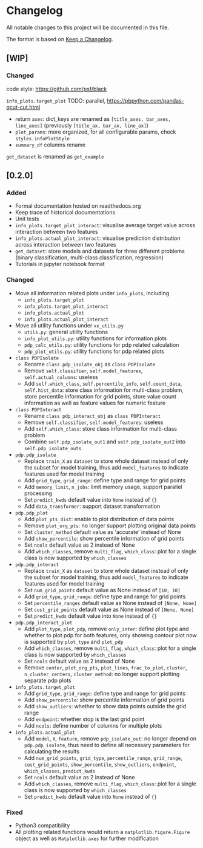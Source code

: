 # Changelog
All notable changes to this project will be documented in this file.

The format is based on [Keep a Changelog](http://keepachangelog.com/en/1.0.0/).

## [WIP]
### Changed
code style: https://github.com/psf/black

`info_plots.target_plot`
TODO: parallel, https://pbpython.com/pandas-qcut-cut.html
- return `axes`: dict_keys are renamed as `[title_axes, bar_axes, line_axes]` (previously `[title_ax, bar_ax, line_ax]`)
- `plot_params`: more organized, for all configurable params, check `styles.infoPlotStyle` 
- `summary_df` columns rename

`get_dataset` is renamed as `get_example`




## [0.2.0] 
### Added
- Formal documentation hosted on readthedocs.org
- Keep trace of historical documentations
- Unit tests
- `info_plots.target_plot_interact`: visualise average target value across interaction between two features
- `info_plots.actual_plot_interact`: visualise prediction distribution across interaction between two features
- `get_dataset`: store models and datasets for three different problems 
    (binary classification, multi-class classification, regression)
- Tutorials in jupyter notebook format

### Changed
- Move all information related plots under `info_plots`, including
    - `info_plots.target_plot`
    - `info_plots.target_plot_interact`
    - `info_plots.actual_plot`
    - `info_plots.actual_plot_interact`
- Move all utility functions under `xx_utils.py`
    - `utils.py`: general utility functions
    - `info_plot_utils.py`: utility functions for information plots
    - `pdp_calc_utils.py`: utility functions for pdp related calculation
    - `pdp_plot_utils.py`: utility functions for pdp related plots
- `class PDPIsolate`
    - Rename `class pdp_isolate_obj` as `class PDPIsolate`
    - Remove `self.classifier`, `self.model_features`, `self.actual_columns`: useless
    - Add `self.which_class`, `self.percentile_info`, `self.count_data`, `self.hist_data`:
      store class information for multi-class problem, 
      store percentile information for grid points, 
      store value count information as well as feature values for numeric feature
- `class PDPInteract`
    - Rename `class pdp_interact_obj` as `class PDPInteract`
    - Remove `self.classifier`, `self.model_features`: useless
    - Add `self.which_class`: store class information for multi-class problem
    - Combine `self.pdp_isolate_out1` and `self.pdp_isolate_out2` into `self.pdp_isolate_outs`
- `pdp.pdp_isolate`
    - Replace `train_X` as `dataset` to store whole dataset 
        instead of only the subset for model training, 
        thus add `model_features` to indicate features used for model training
	- Add `grid_type`, `grid_range`: define type and range for grid points
	- Add `memory_limit`, `n_jobs`: limit memory usage, support parallel processing
	- Set `predict_kwds` default value into `None` instead of `{}`
	- Add `data_transformer`: support dataset transformation
- `pdp.pdp_plot`
    - Add `plot_pts_dist`: enable to plot distribution of data points
    - Remove `plot_org_pts`: no longer support plotting original data points
    - Set `cluster_method` default value as 'accurate' instead of None
    - Add `show_percentile`: show percentile information of grid points
    - Set `ncols` default value as 2 instead of None
    - Add `which_classes`, remove `multi_flag`, `which_class`: 
        plot for a single class is now supported by `which_classes`
- `pdp.pdp_interact`
    - Replace `train_X` as `dataset` to store whole dataset 
        instead of only the subset for model training, 
        thus add `model_features` to indicate features used for model training
    - Set `num_grid_points` default value as None instead of `[10, 10]`
	- Add `grid_type`, `grid_range`: define type and range for grid points
    - Set `percentile_ranges` default value as None instead of `[None, None]`
    - Set `cust_grid_points` default value as None instead of `[None, None]`
	- Set `predict_kwds` default value into `None` instead of `{}`
- `pdp.pdp_interact_plot`
    - Add `plot_type`, `plot_pdp`, remove `only_inter`: define plot type and whether to plot pdp
        for both features, only showing contour plot now is supported by `plot_type` and `plot_pdp`
    - Add `which_classes`, remove `multi_flag`, `which_class`: 
        plot for a single class is now supported by `which_classes`
    - Set `ncols` default value as 2 instead of None
    - Remove `center`, `plot_org_pts`, `plot_lines`, `frac_to_plot`, `cluster`, `n_cluster_centers`, 
    `cluster_method`: no longer support plotting separate pdp plots
- `info_plots.target_plot`
	- Add `grid_type`, `grid_range`: define type and range for grid points
    - Add `show_percentile`: show percentile information of grid points
    - Add `show_outliers`: whether to show data points outside the grid range
    - Add `endpoint`: whether stop is the last grid point
    - Add `ncols`: define number of columns for multiple plots
- `info_plots.actual_plot`
    - Add `model`, `X`, `feature`, remove `pdp_isolate_out`: no longer depend on `pdp.pdp_isolate`, 
    thus need to define all necessary parameters for calculating the results
    - Add `num_grid_points`, `grid_type`, `percentile_range`, `grid_range`, `cust_grid_points`, 
    `show_percentile`, `show_outliers`, `endpoint`, `which_classes`, `predict_kwds`
    - Set `ncols` default value as 2 instead of None
    - Add `which_classes`, remove `multi_flag`, `which_class`: 
        plot for a single class is now supported by `which_classes`
	- Set `predict_kwds` default value into `None` instead of `{}`

### Fixed
- Python3 compatibility
- All plotting related functions would return a `matplotlib.figure.Figure` object 
    as well as `Matplotlib.axes` for further modification